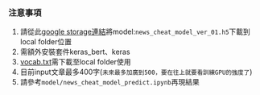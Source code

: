 ### 注意事項

1. 請從此[google storage連結](https://drive.google.com/file/d/1-bQlFLNdAo9bhouzpXIYCZ0pZb9JZezl/view?usp=sharing)將model:`news_cheat_model_ver_01.h5`下載到local folder位置
1. 需額外安裝套件keras_bert、keras
1. [vocab.txt](https://github.com/alex00252141/T-brain/blob/master/model/vocab.txt)需下載至local folder使用
1. 目前input文章最多400字(`未來最多加廣到500，要在往上就要看訓練GPU的強度了`)
1. 請參考`model/news_cheat_model_predict.ipynb`再現結果
